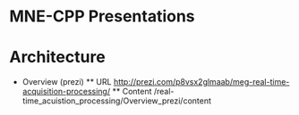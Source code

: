 MNE-CPP Presentations
=====================
Architecture
============
* Overview (prezi)
** URL http://prezi.com/p8vsx2glmaab/meg-real-time-acquisition-processing/
** Content /real-time_acuistion_processing/Overview_prezi/content